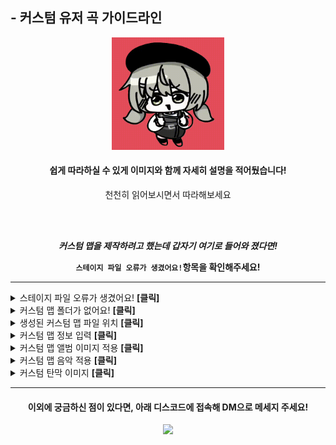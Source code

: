 ## - 커스텀 유저 곡 가이드라인

<div align = "center">
  
<img src = "imgs\Imoji\imoji4.gif" width = "180px">


#### 쉽게 따라하실 수 있게 이미지와 함께 자세히 설명을 적어뒀습니다!

천천히 읽어보시면서 따라해보세요

</br></br> 


<b> *커스텀 맵을 제작하려고 했는데 갑자기 여기로 들어와 졌다면!*

```스테이지 파일 오류가 생겼어요!```항목을 확인해주세요! </b>

</div>

-------------

<details>
<summary> 스테이지 파일 오류가 생겼어요! <b> [클릭] </b></summary>

-------------

<div align = "center">

갑자기 해당 사이트로 들어와진 경우, <b>*스테이지 파일을 불러오는데 오류가 발생*</b>하였기 때문입니다.

</br></br>

#### 오류가 발생하는 이유는 이미지 파일과 오디오 파일이 누락되었기 때문입니다.
맵을 제작하기 전, 오디오 파일과 앨범 이미지 파일을 적용시켜줘야 합니다!

이와 관련해선 아래 설명이 자세히 적혀있으니 아래로 쭉 내려서 확인해보세요!

</div>

</div>

<br><br><br><br><br>

-------------

</details>







<details>
<summary> 커스텀 맵 폴더가 없어요! <b> [클릭] </b></summary>

-------------

<div align = "center">

<img src = "imgs\Guideline_imgs\custom_map_folder.PNG" width = "480px">

커스텀 맵 폴더가 보이지 않는 경우, ```%localappdata%``` 폴더를 검색하여 해당 폴더에 들어가 주신 후,

```Project_Wak_Beat```폴더를 들어가시면 커스텀 맵 폴더를 확인하실 수 있습니다.

#### (해당 위치에 폴더가 생성되는 이유는 버그 이며, 빠른 시일 내에 수정하겠습니다!)

</div>

</div>

<br><br><br><br><br>

-------------

</details>






<details>
<summary>생성된 커스텀 맵 파일 위치 <b> [클릭] </b></summary>

-------------

<div align = "center">

<img src = "imgs\Guideline_imgs\gl3.PNG" width = "480px">

커스텀 맵 파일들은 게임 실행파일이 있는 위치에 ```Custom_map_file_(숫자)```폴더 속에 존재합니다.

커스텀 맵을 생성할 경우, ```custom_map_file_(숫자)```<b> 숫자가 적혀진 폴더 </b>가 생성됩니다.

*폴더 이름은 원하는 이름으로 마음대로 변경 가능합니다. <b> (게임을 종료한 상태여야 변경 가능합니다) </b>

만약, 폴더가 보이지 않는다면```커스텀 맵 폴더가 없어요!```항목을 확인해주세요! </b>

</div>

<br><br><br><br><br>

-------------

</details>








<details>
<summary>커스텀 맵 정보 입력 <b> [클릭] </b></summary>

-------------

<div align = "center">

<img src = "imgs\Guideline_imgs\gl4.PNG" width = "480px">

커스텀 맵 파일이 존재하는 폴더에 들어가 ```map_info.ini```파일을

``마우스 우클릭``을 누른 뒤  ```연결 프로그램' -> '메모장```을 선택해 파일을 열어줍니다.

메모장 파일에 적혀져 있는 글씨에 각각의 값을 입력하여 커스텀 맵의 정보를 입력해줍니다.


</br></br></br></br></br>



#### (모든 값은 반드시 따옴표를 포함합니다)

맵 정보는 다음과 같은 형식으로 적혀져 있습니다.
```
[custom_stage_map_name]
value = "융터르"

[custom_stage_bpm]
value="180.000000"

[custom_stage_map_highlight_part]
value="32.000000"
...
```

|[custom_stage_map_color]|Hex값이란?|
|---|---|
|맵의 대표 컬러 (Hex값으로만 입력 가능합니다)|잘 모르시면 <a href = "https://imagecolorpicker.com/en">Hex값 변환 사이트</a>에서 원하는 색을 hex값으로 변환 가능합니다.<br>(hex값은 다음과 같이 적혀있습니다 #ffffff)|

</div>

<br><br><br><br><br>

-------------

</details>


<details>
<summary>커스텀 맵 앨범 이미지 적용 <b> [클릭] </b></summary>

-------------

<div align = "center">

<img src = "imgs\Guideline_imgs\gl6.PNG" width = "480px">

원하는 이미지 파일을 커스텀 맵 폴더 안에 넣어주세요. <b> (*이미지 파일 이름은 뭐든 상관 없습니다) </b>

#### (이미지 파일 확장자명은 png, jpeg, jpg만 사용 가능하며, 사이즈는 512x512px 이상의 정사각형 사이즈를 사용해주세요)

</div>

<br><br><br><br><br>

-------------

</details>

<details>
<summary>커스텀 맵 음악 적용 <b> [클릭] </b></summary>

-------------

<div align = "center">

<img src = "imgs\Guideline_imgs\gl6.PNG" width = "480px">

원하는 곡의 mp3파일을 <a href = "https://convertio.co/mp3-ogg/">해당 사이트</a>에서 ogg파일로 변경해주세요.

변환된 음악 파일을 커스텀 맵 폴더 안에 넣어주세요. <b> (*음악 파일 이름은 뭐든 상관 없습니다) </b>


</div>

<br><br><br><br><br>

-------------

</details>

<details>
<summary>커스텀 탄막 이미지 <b> [클릭] </b></summary>

-------------

<div align = "center">

<img src = "imgs\Guideline_imgs\gl8.PNG" width = "480px">

커스텀 탄막 이미지를 추가하고 싶은 맵의 파일이 존재하는 폴더로 들어갑니다.

폴더 안의 ```custom_hitbox_image``` 폴더에서 ```center_origin```폴더 혹은 ```top_origin```폴더에 들어갑니다.

[```center_origin```과 ```top_origin```의 차이는 이미지 회전시의 중심축의 위치가 다르다는 차이점이 있습니다]

= 대부분의 탄막은 ```center_origin```를 사용하기 때문에 해당 폴더 안에 이미지를 넣어주시면 됩니다.

</br></br>


<img src = "imgs\Guideline_imgs\gl7.PNG" width = "480px">

#### - 주의! -

확장자가 반드시 ```.png```여야 합니다. <b> (*이미지 파일 이름은 뭐든 상관 없습니다) </b>

이미지의 색은 반드시 ```완전한 흰색```으로만 이루어져 있어야 게임 내에서 색 변경 가능합니다.

이미지의 배경은 반드시 투명해야 합니다.

이미지 사이즈는 512x512를 권장합니다. <b> (*오류 발생 가능성 있음) </b>

</div>

<br><br><br><br><br>

-------------

</details>





-------------

<div align = "center">

#### 이외에 궁금하신 점이 있다면, 아래 디스코드에 접속해 DM으로 메세지 주세요!

[![](https://discordapp.com/api/guilds/958378000414568558/embed.png?style=banner2)](https://discord.gg/hzbCTRemqq)

</div>
